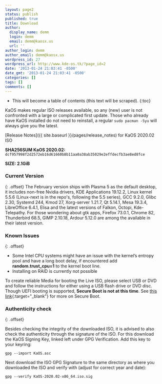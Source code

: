 ```yaml
---
layout: page2
status: publish
published: true
title: Download
author:
  display_name: demm
  login: demm
  email: demm@kaosx.us
  url: ''
author_login: demm
author_email: demm@kaosx.us
wordpress_id: 27
wordpress_url: http://www.kde-os.tk/?page_id=2
date: '2013-01-24 21:03:41 -0500'
date_gmt: '2013-01-24 21:03:41 -0500'
categories: []
tags: []
comments: []
---
```


* This will become a table of contents (this text will be scraped).
{:toc}

KaOS makes regular ISO releases available, so any (new) user is not confronted with a large or complicated first update. Those who already have KaOS installed do not need to reinstall, a regular `sudo pacman -Syu` will always give you the latest.

[Release Notes]({{ site.baseurl }}/pages/release_notes) for KaOS 2020.02 ISO

<div id="wrapper4">
<p><b>SHA256SUM KaOS 2020.02:</b> <code>dcf957998f2d2572eb16d61660b8b11aa0a38ab35029e2effdecfb3ae8ed8fce</code></p>
<p><b>SIZE: 2.1GiB</b></p>
</div>

### Current Version
{: .offset}
The February version ships with Plasma 5 as the default desktop, it includes non-free Nvidia drivers, KDE Applications 19.12.2, Linux kernel 5.5.6 (Linux-next is in the repo's, following the 5.5 series), GCC 9.2.0, Glibc 2.30, Systemd 244, Kmod 27, Xorg-server 1.21.7, Qt 5.14.1, Mesa 19.3.4, LibreOffice 6.4.1, Elisa and the latest versions of Falkon, Octopi, Kde-Telepathy.
For those wondering about gtk apps, Firefox 73.0.1, Chrome 82, Thunderbird 68.5, GIMP 2.10.18, Ardour 5.12.0 are among the available in their latest version.

### Known Issues
{: .offset}

* Some Intel CPU systems might have an issue with the kernel’s entropy pool and have a long boot delay, if encountered add **random.trust_cpu=1** to the kernel boot line.
* Installing on RAID is currently not possible

To create reliable Media for booting the Live ISO, please select USB or DVD and follow the instructions for either using a USB flash drive or DVD disc.
Though UEFI booting is supported, **Secure Boot is not at this time**.  See [this link](https://arstechnica.com/information-technology/2016/08/microsoft-secure-boot-firmware-snafu-leaks-golden-key/){:target="_blank"} for more on Secure Boot.

### Authenticity check
{: .offset}

Besides checking the integrity of the downloaded ISO, it is advised to also check the authenticity through the signature of the ISO.  For this download the KaOS Signing Key, linked left under GPG Verification.  Add this key to your keyring:
```
gpg --import KaOS.asc
```
Next download the ISO GPG Signature to the same directory as where you downloaded the ISO and verify with (adjust for correct year and date):
```
gpg --verify KaOS-2020.02-x86_64.iso.sig
```
